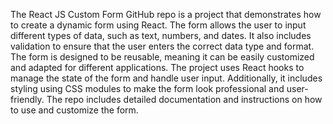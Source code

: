 The React JS Custom Form GitHub repo is a project that demonstrates how to create a dynamic form using React. The form allows the user to input different types of data, such as text, numbers, and dates. It also includes validation to ensure that the user enters the correct data type and format. The form is designed to be reusable, meaning it can be easily customized and adapted for different applications. The project uses React hooks to manage the state of the form and handle user input. Additionally, it includes styling using CSS modules to make the form look professional and user-friendly. The repo includes detailed documentation and instructions on how to use and customize the form.

